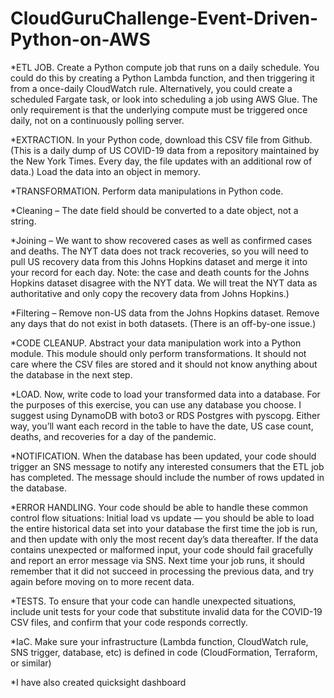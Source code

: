 # CloudGuruChallenge-Event-Driven-Python-on-AWS

*ETL JOB. Create a Python compute job that runs on a daily schedule. You could do this by creating a Python Lambda function, and then triggering it from a once-daily CloudWatch rule. Alternatively, you could create a scheduled Fargate task, or look into scheduling a job using AWS Glue. The only requirement is that the underlying compute must be triggered once daily, not on a continuously polling server.

*EXTRACTION. In your Python code, download this CSV file from Github. (This is a daily dump of US COVID-19 data from a repository maintained by the New York Times. Every day, the file updates with an additional row of data.) Load the data into an object in memory.

*TRANSFORMATION. Perform data manipulations in Python code.

*Cleaning – The date field should be converted to a date object, not a string.

*Joining – We want to show recovered cases as well as confirmed cases and deaths. The NYT data does not track recoveries, so you will need to pull US recovery data from this Johns Hopkins dataset and merge it into your record for each day. Note: the case and death counts for the Johns Hopkins dataset disagree with the NYT data. We will treat the NYT data as authoritative and only copy the recovery data from Johns Hopkins.)

*Filtering – Remove non-US data from the Johns Hopkins dataset. Remove any days that do not exist in both datasets. (There is an off-by-one issue.)

*CODE CLEANUP. Abstract your data manipulation work into a Python module. This module should only perform transformations. It should not care where the CSV files are stored and it should not know anything about the database in the next step.

*LOAD. Now, write code to load your transformed data into a database. For the purposes of this exercise, you can use any database you choose. I suggest using DynamoDB with boto3 or RDS Postgres with pyscopg. Either way, you’ll want each record in the table to have the date, US case count, deaths, and recoveries for a day of the pandemic.

*NOTIFICATION. When the database has been updated, your code should trigger an SNS message to notify any interested consumers that the ETL job has completed. The message should include the number of rows updated in the database.

*ERROR HANDLING. Your code should be able to handle these common control flow situations:
Initial load vs update — you should be able to load the entire historical data set into your database the first time the job is run, and then update with only the most recent day’s data thereafter.
If the data contains unexpected or malformed input, your code should fail gracefully and report an error message via SNS. Next time your job runs, it should remember that it did not succeed in processing the previous data, and try again before moving on to more recent data.

*TESTS. To ensure that your code can handle unexpected situations, include unit tests for your code that substitute invalid data for the COVID-19 CSV files, and confirm that your code responds correctly.

*IaC. Make sure your infrastructure (Lambda function, CloudWatch rule, SNS trigger, database, etc) is defined in code (CloudFormation, Terraform, or similar)

*I have also created quicksight dashboard
